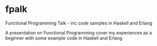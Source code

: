 fpalk
=====

Functional Programming Talk - inc code samples in Haskell and Erlang

A presentation on Functional Programming cover my experiences as a beginner with some example code in Haskell and Erlang

